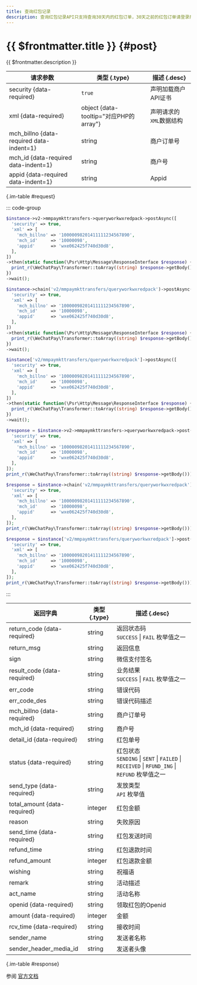 ```yaml
---
title: 查询红包记录
description: 查询红包记录API只支持查询30天内的红包订单，30天之前的红包订单请登录商户平台查询。如果查询单号对应的数据不存在，那么数据不存在的原因可能是：（1）发放请求还在处理中；（2）红包发放处理失败导致红包订单没有落地。在上述情况下，商户首先需要检查该商户订单号是否确实是自己发起的，如果商户确认是自己发起的，则请商户不要直接当做红包发放失败处理，请商户隔几分钟再尝试查询，或者商户可以通过相同的商户订单号再次发起发放请求。如果商户误把还在发放中的订单直接当发放失败处理，商户应当自行承担因此产生的所有损失和责任。
---
```


# {{ $frontmatter.title }} {#post}

{{ $frontmatter.description }}

| 请求参数 | 类型 {.type} | 描述 {.desc}
| --- | --- | ---
| security {data-required} | `true` | 声明加载商户API证书
| xml {data-required} | object {data-tooltip="对应PHP的array"} | 声明请求的`XML`数据结构
| mch_billno {data-required data-indent=1} | string | 商户订单号
| mch_id {data-required data-indent=1} | string | 商户号
| appid {data-required data-indent=1} | string | Appid

{.im-table #request}

::: code-group

```php [异步纯链式]
$instance->v2->mmpaymkttransfers->queryworkwxredpack->postAsync([
  'security' => true,
  'xml' => [
    'mch_billno' => '10000098201411111234567890',
    'mch_id'     => '10000098',
    'appid'      => 'wxe062425f740d30d8',
  ],
])
->then(static function(\Psr\Http\Message\ResponseInterface $response) {
  print_r(\WeChatPay\Transformer::toArray((string) $response->getBody()));
})
->wait();
```

```php [异步声明式]
$instance->chain('v2/mmpaymkttransfers/queryworkwxredpack')->postAsync([
  'security' => true,
  'xml' => [
    'mch_billno' => '10000098201411111234567890',
    'mch_id'     => '10000098',
    'appid'      => 'wxe062425f740d30d8',
  ],
])
->then(static function(\Psr\Http\Message\ResponseInterface $response) {
  print_r(\WeChatPay\Transformer::toArray((string) $response->getBody()));
})
->wait();
```

```php [异步属性式]
$instance['v2/mmpaymkttransfers/queryworkwxredpack']->postAsync([
  'security' => true,
  'xml' => [
    'mch_billno' => '10000098201411111234567890',
    'mch_id'     => '10000098',
    'appid'      => 'wxe062425f740d30d8',
  ],
])
->then(static function(\Psr\Http\Message\ResponseInterface $response) {
  print_r(\WeChatPay\Transformer::toArray((string) $response->getBody()));
})
->wait();
```

```php [同步纯链式]
$response = $instance->v2->mmpaymkttransfers->queryworkwxredpack->post([
  'security' => true,
  'xml' => [
    'mch_billno' => '10000098201411111234567890',
    'mch_id'     => '10000098',
    'appid'      => 'wxe062425f740d30d8',
  ],
]);
print_r(\WeChatPay\Transformer::toArray((string) $response->getBody()));
```

```php [同步声明式]
$response = $instance->chain('v2/mmpaymkttransfers/queryworkwxredpack')->post([
  'security' => true,
  'xml' => [
    'mch_billno' => '10000098201411111234567890',
    'mch_id'     => '10000098',
    'appid'      => 'wxe062425f740d30d8',
  ],
]);
print_r(\WeChatPay\Transformer::toArray((string) $response->getBody()));
```

```php [同步属性式]
$response = $instance['v2/mmpaymkttransfers/queryworkwxredpack']->post([
  'security' => true,
  'xml' => [
    'mch_billno' => '10000098201411111234567890',
    'mch_id'     => '10000098',
    'appid'      => 'wxe062425f740d30d8',
  ],
]);
print_r(\WeChatPay\Transformer::toArray((string) $response->getBody()));
```

:::

| 返回字典 | 类型 {.type} | 描述 {.desc}
| --- | --- | ---
| return_code {data-required} | string | 返回状态码<br/>`SUCCESS` \| `FAIL` 枚举值之一
| return_msg | string | 返回信息
| sign | string | 微信支付签名
| result_code {data-required} | string | 业务结果<br/>`SUCCESS` \| `FAIL` 枚举值之一
| err_code | string | 错误代码
| err_code_des | string | 错误代码描述
| mch_billno {data-required} | string | 商户订单号
| mch_id {data-required} | string | 商户号
| detail_id {data-required} | string | 红包单号
| status {data-required} | string | 红包状态<br/>`SENDING` \| `SENT` \| `FAILED` \| `RECEIVED` \| `RFUND_ING` \| `REFUND` 枚举值之一
| send_type {data-required} | string | 发放类型<br/>`API` 枚举值
| total_amount {data-required} | integer | 红包金额
| reason | string | 失败原因
| send_time {data-required} | string | 红包发送时间
| refund_time | string | 红包退款时间
| refund_amount | integer | 红包退款金额
| wishing | string | 祝福语
| remark | string | 活动描述
| act_name | string | 活动名称
| openid {data-required} | string | 领取红包的Openid
| amount {data-required} | integer | 金额
| rcv_time {data-required} | string | 接收时间
| sender_name | string | 发送者名称
| sender_header_media_id | string | 发送者头像

{.im-table #response}

参阅 [官方文档](https://open.work.weixin.qq.com/api/doc/90000/90135/90276)
